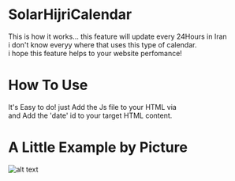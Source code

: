 # SolarHijriCalendar
This is how it works...
this feature will update every 24Hours in Iran\
i don't know everyy where that uses this type of calendar.\
i hope this feature helps to your website perfomance!

# How To Use
It's Easy to do!
just Add the Js file to your HTML via <script src='date.js'></script>
\
and Add the 'date' id to your target HTML content.
# A Little Example by Picture
![alt text](http://s8.picofile.com/file/8337106300/SolarHijri.png)
